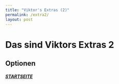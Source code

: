 ```yaml
---
title: "Viktor's Extras (2)"
permalink: /extra2/
layout: post
---
```


# Das sind Viktors Extras 2
## Optionen
##### [STARTSEITE](/extra2)
